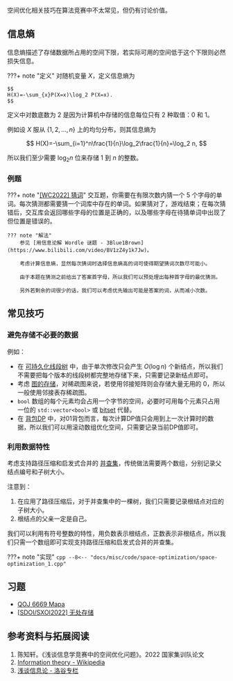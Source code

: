 空间优化相关技巧在算法竞赛中不太常见，但仍有讨论价值。

## 信息熵

信息熵描述了存储数据所占用的空间下限，若实际可用的空间低于这个下限则必然损失信息。

???+ note "定义"
    对随机变量 $X$，定义信息熵为
    
    $$
    H(X)=-\sum_{x}P(X=x)\log_2 P(X=x).
    $$

定义中对数底数为 $2$ 是因为计算机中存储的信息每位只有 $2$ 种取值：$0$ 和 $1$。

例如设 $X$ 服从 $\{1,2,\dots,n\}$ 上的均匀分布，则其信息熵为

$$
H(X)=-\sum_{i=1}^n\frac{1}{n}\log_2\frac{1}{n}=\log_2 n,
$$

所以我们至少需要 $\log_2 n$ 位来存储 $1$ 到 $n$ 的整数。

### 例题

???+ note "[\[WC2022\] 猜词](https://www.luogu.com.cn/problem/P8079)"
    交互题，你需要在有限次数内猜一个 5 个字母的单词。每次猜测都需要猜一个词库中存在的单词。如果猜对了，游戏结束；在每次猜错后，交互库会返回哪些字母的位置是正确的，以及哪些字母在待猜单词中出现了但位置是错误的。
    
    ??? note "解法"
        参见 [用信息论解 Wordle 谜题 - 3Blue1Brown](https://www.bilibili.com/video/BV1zZ4y1k7Jw)。
        
        考虑计算信息熵，显然每次猜词时选择信息熵高的词可使得期望猜词次数尽可能小。
        
        由于本题在猜测之前给出了答案首字母，所以我们可以预处理出每种首字母的最优猜测。
        
        另外若剩余的词很少的话，我们可以考虑优先输出可能是答案的词，从而减小次数。

## 常见技巧

### 避免存储不必要的数据

例如：

-   在 [可持久化线段树](../ds/persistent-seg.md) 中，由于单次修改只会产生 $O(\log n)$ 个新结点，所以我们不需要把每个版本的线段树都完整地存储下来，只需要记录新结点即可。
-   考虑 [图的存储](../graph/save.md)，对稀疏图来说，若使用邻接矩阵则会存储大量无用的 $0$，所以一般使用邻接表存稀疏图。
-   `bool` 数组的每个元素均会占用一个字节的空间，必要时可用每个元素只占用一位的 `std::vector<bool>` 或 [bitset](../lang/csl/bitset.md) 代替。
-   在 [背包DP](../dp/knapsack.md) 中，对01背包而言，每次计算DP值只会用到上一次计算时的数据，所以我们可以用滚动数组优化空间，只需要记录当前DP值即可。

### 利用数据特性

考虑支持路径压缩和启发式合并的 [并查集](../ds/dsu.md)，传统做法需要两个数组，分别记录父结点编号和子树大小。

注意到：

1.  在应用了路径压缩后，对于并查集中的一棵树，我们只需要记录根结点对应的子树大小。
2.  根结点的父亲一定是自己。

我们可以利用有符号整数的特性，用负数表示根结点，正数表示非根结点，所以我们只需一个数组即可实现支持路径压缩和启发式合并的并查集。

???+ note "实现"
    ```cpp
    --8<-- "docs/misc/code/space-optimization/space-optimization_1.cpp"
    ```

## 习题

-   [QOJ 6669 Mapa](https://qoj.ac/problem/6669)
-   [\[SDOI/SXOI2022\] 无处存储](https://www.luogu.com.cn/problem/P8353)

## 参考资料与拓展阅读

1.  陈知轩。《浅谈信息学竞赛中的空间优化问题》。2022 国家集训队论文
2.  [Information theory - Wikipedia](https://en.wikipedia.org/wiki/Information_theory)
3.  [浅谈信息论 - 洛谷专栏](https://www.luogu.com.cn/article/i65ca8i5)

